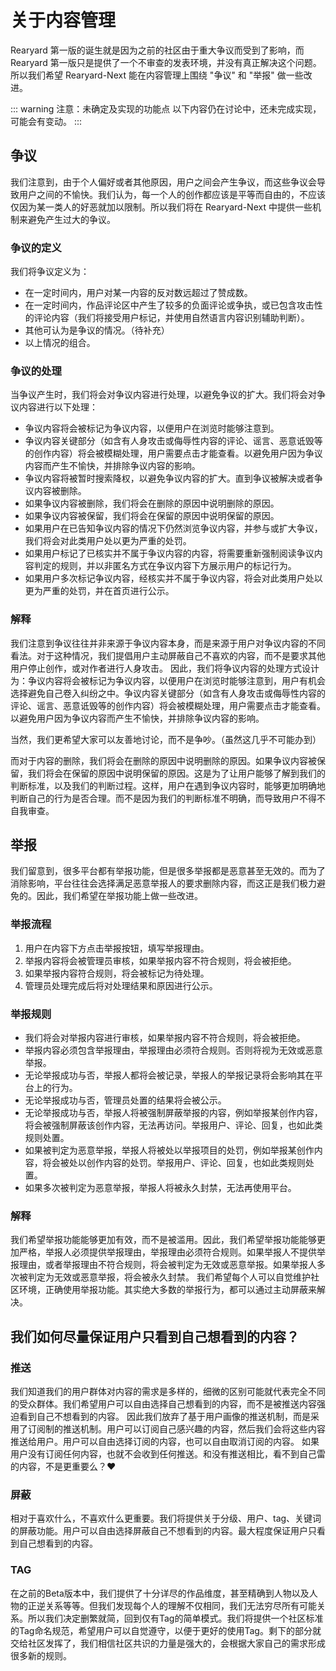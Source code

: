 # 关于内容管理

Rearyard 第一版的诞生就是因为之前的社区由于重大争议而受到了影响，而 Rearyard 第一版只是提供了一个不审查的发表环境，并没有真正解决这个问题。所以我们希望 Rearyard-Next 能在内容管理上围绕 "争议" 和 "举报" 做一些改进。

::: warning 注意：未确定及实现的功能点
以下内容仍在讨论中，还未完成实现，可能会有变动。
:::

## 争议

我们注意到，由于个人偏好或者其他原因，用户之间会产生争议，而这些争议会导致用户之间的不愉快。我们认为，每一个人的创作都应该是平等而自由的，不应该仅因为某一类人的好恶就加以限制。所以我们将在 Rearyard-Next 中提供一些机制来避免产生过大的争议。

### 争议的定义

我们将争议定义为：
- 在一定时间内，用户对某一内容的反对数远超过了赞成数。
- 在一定时间内，作品评论区中产生了较多的负面评论或争执，或已包含攻击性的评论内容（我们将接受用户标记，并使用自然语言内容识别辅助判断）。
- 其他可认为是争议的情况。（待补充）
- 以上情况的组合。

### 争议的处理

当争议产生时，我们将会对争议内容进行处理，以避免争议的扩大。我们将会对争议内容进行以下处理：

- 争议内容将会被标记为争议内容，以便用户在浏览时能够注意到。
- 争议内容关键部分（如含有人身攻击或侮辱性内容的评论、谣言、恶意诋毁等的创作内容）将会被模糊处理，用户需要点击才能查看。以避免用户因为争议内容而产生不愉快，并排除争议内容的影响。
- 争议内容将被暂时搜索降权，以避免争议内容的扩大。直到争议被解决或者争议内容被删除。
- 如果争议内容被删除，我们将会在删除的原因中说明删除的原因。
- 如果争议内容被保留，我们将会在保留的原因中说明保留的原因。
- 如果用户在已告知争议内容的情况下仍然浏览争议内容，并参与或扩大争议，我们将会对此类用户处以更为严重的处罚。
- 如果用户标记了已核实并不属于争议内容的内容，将需要重新强制阅读争议内容判定的规则，并以非匿名方式在争议内容下方展示用户的标记行为。
- 如果用户多次标记争议内容，经核实并不属于争议内容，将会对此类用户处以更为严重的处罚，并在首页进行公示。

### 解释

我们注意到争议往往并非来源于争议内容本身，而是来源于用户对争议内容的不同看法。对于这种情况，我们提倡用户主动屏蔽自己不喜欢的内容，而不是要求其他用户停止创作，或对作者进行人身攻击。
因此，我们将争议内容的处理方式设计为：争议内容将会被标记为争议内容，以便用户在浏览时能够注意到，用户有机会选择避免自己卷入纠纷之中。争议内容关键部分（如含有人身攻击或侮辱性内容的评论、谣言、恶意诋毁等的创作内容）将会被模糊处理，用户需要点击才能查看。以避免用户因为争议内容而产生不愉快，并排除争议内容的影响。

当然，我们更希望大家可以友善地讨论，而不是争吵。（虽然这几乎不可能办到）

而对于内容的删除，我们将会在删除的原因中说明删除的原因。如果争议内容被保留，我们将会在保留的原因中说明保留的原因。这是为了让用户能够了解到我们的判断标准，以及我们的判断过程。这样，用户在遇到争议内容时，能够更加明确地判断自己的行为是否合理。而不是因为我们的判断标准不明确，而导致用户不得不自我审查。


## 举报

我们留意到，很多平台都有举报功能，但是很多举报都是恶意甚至无效的。而为了消除影响，平台往往会选择满足恶意举报人的要求删除内容，而这正是我们极力避免的。因此，我们希望在举报功能上做一些改进。

### 举报流程
1. 用户在内容下方点击举报按钮，填写举报理由。
2. 举报内容将会被管理员审核，如果举报内容不符合规则，将会被拒绝。
3. 如果举报内容符合规则，将会被标记为待处理。
4. 管理员处理完成后将对处理结果和原因进行公示。

### 举报规则
- 我们将会对举报内容进行审核，如果举报内容不符合规则，将会被拒绝。
- 举报内容必须包含举报理由，举报理由必须符合规则。否则将视为无效或恶意举报。
- 无论举报成功与否，举报人都将会被记录，举报人的举报记录将会影响其在平台上的行为。
- 无论举报成功与否，管理员处置的结果将会被公示。
- 无论举报成功与否，举报人将被强制屏蔽举报的内容，例如举报某创作内容，将会被强制屏蔽该创作内容，无法再访问。举报用户、评论、回复，也如此类规则处置。
- 如果被判定为恶意举报，举报人将被处以举报项目的处罚，例如举报某创作内容，将会被处以创作内容的处罚。举报用户、评论、回复，也如此类规则处置。
- 如果多次被判定为恶意举报，举报人将被永久封禁，无法再使用平台。

### 解释

我们希望举报功能能够更加有效，而不是被滥用。因此，我们希望举报功能能够更加严格，举报人必须提供举报理由，举报理由必须符合规则。如果举报人不提供举报理由，或者举报理由不符合规则，将会被判定为无效或恶意举报。如果举报人多次被判定为无效或恶意举报，将会被永久封禁。
我们希望每个人可以自觉维护社区环境，正确使用举报功能。其实绝大多数的举报行为，都可以通过主动屏蔽来解决。


## 我们如何尽量保证用户只看到自己想看到的内容？

### 推送
我们知道我们的用户群体对内容的需求是多样的，细微的区别可能就代表完全不同的受众群体。我们希望用户可以自由选择自己想看到的内容，而不是被推送内容强迫看到自己不想看到的内容。
因此我们放弃了基于用户画像的推送机制，而是采用了订阅制的推送机制。用户可以订阅自己感兴趣的内容，然后我们会将这些内容推送给用户。用户可以自由选择订阅的内容，也可以自由取消订阅的内容。
如果用户没有订阅任何内容，也就不会收到任何推送。和没有推送相比，看不到自己雷的内容，不是更重要么？:heart:

### 屏蔽
相对于喜欢什么，不喜欢什么更重要。我们将提供关于分级、用户、tag、关键词的屏蔽功能。用户可以自由选择屏蔽自己不想看到的内容。最大程度保证用户只看到自己想看到的内容。

### TAG
在之前的Beta版本中，我们提供了十分详尽的作品维度，甚至精确到人物以及人物的正逆关系等等。但我们发现每个人的理解不仅相同，我们无法穷尽所有可能关系。所以我们决定删繁就简，回到仅有Tag的简单模式。我们将提供一个社区标准的Tag命名规范，希望用户可以自觉遵守，以便于更好的使用Tag。剩下的部分就交给社区发挥了，我们相信社区共识的力量是强大的，会根据大家自己的需求形成很多新的规则。

